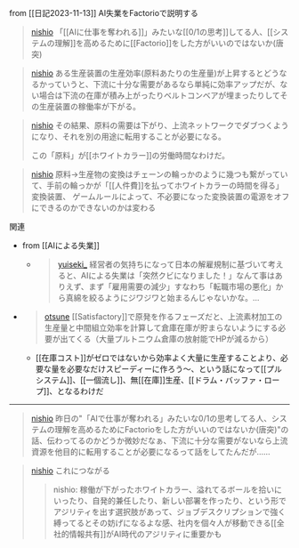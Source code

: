 
from [[日記2023-11-13]]
AI失業をFactorioで説明する
> [nishio](https://twitter.com/nishio/status/1723855066975617148/quick_promote_web/intro) 「[[AIに仕事を奪われる]]」みたいな[[0/1の思考]]してる人、[[システムの理解]]を高めるために[[Factorio]]をした方がいいのではないか(唐突)

> [nishio](https://twitter.com/nishio/status/1723855951508181099) ある生産装置の生産効率(原料あたりの生産量)が上昇するとどうなるかっていうと、下流に十分な需要があるなら単純に効率アップだが、ない場合は下流の在庫が積み上がったりベルトコンベアが埋まったりしてその生産装置の稼働率が下がる。

> [nishio](https://twitter.com/nishio/status/1723858745745395742) その結果、原料の需要は下がり、上流ネットワークでダブつくようになり、それを別の用途に転用することが必要になる。
>
>  この「原料」が[[ホワイトカラー]]の労働時間なわけだ。

> [nishio](https://twitter.com/nishio/status/1723866350437724632) 原料→生産物の変換はチェーンの輪っかのように幾つも繋がっていて、手前の輪っかが「[[人件費]]を払ってホワイトカラーの時間を得る」変換装置、
>  ゲームルールによって、不必要になった変換装置の電源をオフにできるのかできないのかは変わる

関連
- from [[AIによる失業]]
    - > [yuiseki_](https://twitter.com/yuiseki_/status/1642143023248318464) 経営者の気持ちになって日本の解雇規制に基づいて考えると、AIによる失業は「突然クビになりました！」なんて事はありえず、まず「雇用需要の減少」すなわち「転職市場の悪化」から真綿を絞るようにジワジワと始まるんじゃないかな。...

- > [otsune](https://twitter.com/otsune/status/1723879754854523052) [[Satisfactory]]で原発を作るフェーズだと、上流素材加工の生産量と中間組立効率を計算して倉庫在庫が貯まらないようにする必要が出てくる（大量プルトニウム倉庫の放射能でHPが減るから）
    - [[在庫コスト]]がゼロではないから効率よく大量に生産することより、必要な量を必要なだけスピーディーに作ろう〜、という話になって[[プルシステム]]、[[一個流し]]、無[[在庫]]生産、[[ドラム・バッファ・ロープ]]、となるわけだ

---
> [nishio](https://twitter.com/nishio/status/1724232072368390250/quick_promote_web/intro) 昨日の"「AIで仕事が奪われる」みたいな0/1の思考してる人、システムの理解を高めるためにFactorioをした方がいいのではないか(唐突)"の話、伝わってるのかどうか微妙だなぁ、下流に十分な需要がないなら上流資源を他目的に転用することが必要になるって話をしてたんだが……

> [nishio](https://twitter.com/nishio/status/1724233172198830243) これにつながる
>  >nishio: 稼働が下がったホワイトカラー、溢れてるボールを拾いにいったり、自発的兼任したり、新しい部署を作ったり、という形でアジリティを出す選択肢があって、ジョブデスクリプションで強く縛ってるとその妨げになるよな感、社内を個々人が移動できる[[全社的情報共有]]がAI時代のアジリティに重要かも


